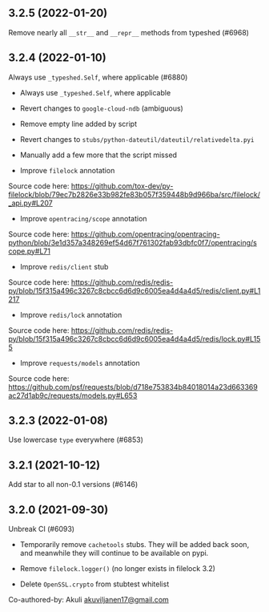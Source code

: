 ## 3.2.5 (2022-01-20)

Remove nearly all `__str__` and `__repr__` methods from typeshed (#6968)

## 3.2.4 (2022-01-10)

Always use `_typeshed.Self`, where applicable (#6880)

* Always use `_typeshed.Self`, where applicable

* Revert changes to `google-cloud-ndb` (ambiguous)

* Remove empty line added by script

* Revert changes to `stubs/python-dateutil/dateutil/relativedelta.pyi`

* Manually add a few more that the script missed

* Improve `filelock` annotation

Source code here: https://github.com/tox-dev/py-filelock/blob/79ec7b2826e33b982fe83b057f359448b9d966ba/src/filelock/_api.py#L207

* Improve `opentracing/scope` annotation

Source code here: https://github.com/opentracing/opentracing-python/blob/3e1d357a348269ef54d67f761302fab93dbfc0f7/opentracing/scope.py#L71

* Improve `redis/client` stub

Source code here: https://github.com/redis/redis-py/blob/15f315a496c3267c8cbcc6d6d9c6005ea4d4a4d5/redis/client.py#L1217

* Improve `redis/lock` annotation

Source code here: https://github.com/redis/redis-py/blob/15f315a496c3267c8cbcc6d6d9c6005ea4d4a4d5/redis/lock.py#L155

* Improve `requests/models` annotation

Source code here: https://github.com/psf/requests/blob/d718e753834b84018014a23d663369ac27d1ab9c/requests/models.py#L653

## 3.2.3 (2022-01-08)

Use lowercase `type` everywhere (#6853)

## 3.2.1 (2021-10-12)

Add star to all non-0.1 versions (#6146)

## 3.2.0 (2021-09-30)

Unbreak CI (#6093)

* Temporarily remove `cachetools` stubs. They will be added back soon, and meanwhile they will continue to be available on pypi.

* Remove `filelock.logger()` (no longer exists in filelock 3.2)

* Delete `OpenSSL.crypto` from stubtest whitelist

Co-authored-by: Akuli <akuviljanen17@gmail.com>

